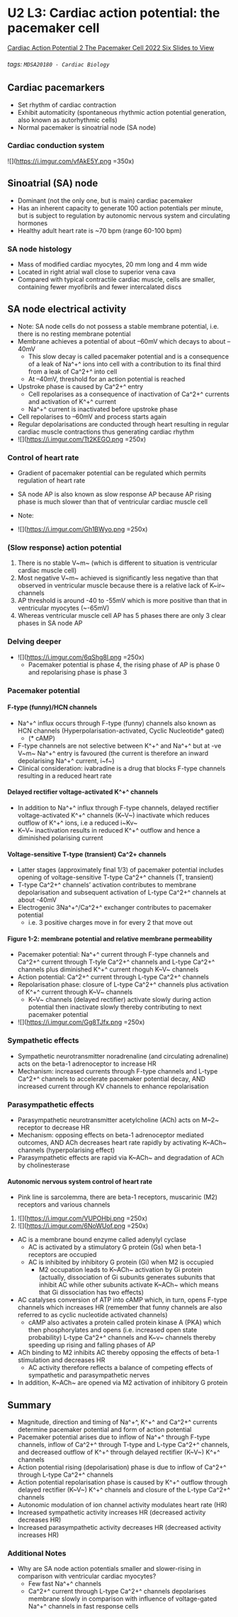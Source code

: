 # U2 L3: Cardiac action potential: the pacemaker cell
[Cardiac Action Potential 2 The Pacemaker Cell 2022 Six Slides to View](https://brightspace.ucd.ie/d2l/le/content/155449/viewContent/1823185/View)
###### tags: `MDSA20180 - Cardiac Biology`

## Cardiac pacemarkers
- Set rhythm of cardiac contraction
- Exhibit automaticity (spontaneous rhythmic action potential generation, also known as autorhythmic cells)
- Normal pacemaker is sinoatrial node (SA node)

### Cardiac conduction system
![](https://i.imgur.com/vfAkE5Y.png =350x)

## Sinoatrial (SA) node 
- Dominant (not the only one, but is main) cardiac pacemaker
- Has an inherent capacity to generate 100 action potentials per minute, but is subject to regulation by autonomic nervous system and circulating hormones
- Healthy adult heart rate is ~70 bpm (range 60-100 bpm)

### SA node histology
- Mass of modified cardiac myocytes, 20 mm long and 4 mm wide
- Located in right atrial wall close to superior vena cava
- Compared with typical contractile cardiac muscle, cells are smaller, containing fewer myofibrils and fewer intercalated discs

## SA node electrical activity
- Note: SA node cells do not  possess a stable membrane potential, i.e. there is no resting membrane potential
- Membrane achieves a potential of about –60mV which decays to about –40mV
    - This slow decay is called pacemaker potential and is a consequence of a leak of Na^+^ ions into cell  with  a  contribution to its final third from a leak of Ca^2+^ into cell
    - At –40mV, threshold for an action potential is reached
- Upstroke phase is caused by Ca^2+^ entry
    - Cell repolarises as a consequence of inactivation of Ca^2+^ currents and activation of K^+^ current
    - Na^+^ current is inactivated before upstroke phase
- Cell repolarises to –60mV and process starts again
- Regular depolarisations are conducted through heart resulting in regular cardiac muscle contractions thus generating cardiac rhythm
- ![](https://i.imgur.com/Tt2KEGO.png =250x)

### Control of heart rate
- Gradient of pacemaker potential can be regulated which permits regulation of heart rate
- SA node AP is also known as slow response AP because AP rising phase is much slower than that of ventricular cardiac muscle cell
- Note: 
    
- ![](https://i.imgur.com/Gh1BWyo.png =250x)

### (Slow response) action potential
1. There is no stable V~m~ (which is different to situation is ventricular cardiac muscle cell)
2. Most  negative V~m~ achieved is significantly less negative than that observed in ventricular muscle because there is a relative lack of K~ir~ channels
3. AP threshold is around -40 to -55mV which is more positive than that in ventricular myocytes (~-65mV)
4. Whereas ventricular muscle cell AP has 5 phases there are only 3 clear phases in SA node AP

### Delving deeper
- ![](https://i.imgur.com/6qShg8l.png =250x)
    - Pacemaker potential is phase 4, the rising phase of AP is phase 0 and repolarising phase is phase 3

### Pacemaker potential
#### F-type (funny)/HCN channels
- Na^+^ influx occurs through F-type (funny) channels also known as HCN channels (Hyperpolarisation-activated, Cyclic Nucleotide* gated)
    - (* cAMP)
- F-type channels are not selective between K^+^ and Na^+^ but at -ve V~m~ Na^+^ entry is favoured (the current is therefore an inward depolarising Na^+^ current, i~f~)
- Clinical consideration: ivabradine is a drug that blocks F-type channels resulting in a reduced heart rate

#### Delayed rectifier voltage-activated K^+^ channels
- In addition to Na^+^ influx through F-type channels, delayed rectifier voltage-activated K^+^ channels (K~V~) inactivate which reduces outflow of K^+^ ions, i.e a reduced i~Kv~
- K~V~ inactivation results in reduced K^+^ outflow and hence a diminished polarising current 

#### Voltage-sensitive T-type (transient) Ca^2+ channels
- Latter stages (approximately final 1/3) of pacemaker potential includes opening of voltage-sensitive T-type Ca^2+^ channels (T, transient)
- T-type Ca^2+^ channels’ activation contributes to membrane depolarisation and subsequent activation of L-type Ca^2+^ channels at about -40mV
- Electrogenic 3Na^+^/Ca^2+^ exchanger contributes to pacemaker potential
    - i.e. 3 positive charges move in for every 2 that move out

#### Figure 1-2: membrane potential and relative membrane permeability
- Pacemaker potential: Na^+^ current through F-type channels and Ca^2+^ current through T-tyle Ca^2+^ channels and L-type Ca^2+^ channels plus diminished K^+^ current rhoguh K~V~ channels
- Action potential: Ca^2+^ current through L-type Ca^2+^ channels
- Repolarisation phase: closure of L-type Ca^2+^ channels plus activation of K^+^ current through K~V~ channels
    - K~V~ channels (delayed rectifier) activate slowly during action potential then inactivate slowly thereby contributing to next pacemaker potential
- ![](https://i.imgur.com/Gg8TJfx.png =250x)

### Sympathetic effects
- Sympathetic neurotransmitter noradrenaline (and circulating adrenaline) acts on the beta-1 adrenoceptor to increase HR
- Mechanism: increased currents through F-type channels and L-type Ca^2+^ channels to accelerate pacemaker potential decay, AND increased current through KV channels to enhance repolarisation

### Parasympathetic effects
- Parasympathetic neurotransmitter acetylcholine (ACh) acts on M~2~ receptor to decrease HR
- Mechanism: opposing effects on beta-1 adrenoceptor mediated outcomes, AND ACh decreases heart rate rapidly by activating K~ACh~ channels (hyperpolarising effect)
- Parasympathetic effects are rapid via K~ACh~ and degradation of ACh by cholinesterase 

#### Autonomic nervous system control of heart rate
- Pink line is sarcolemma, there are beta-1 receptors, muscarinic (M2) receptors and various channels
1. ![](https://i.imgur.com/VUPOHbj.png =250x)
2. ![](https://i.imgur.com/6NoWUof.png =250x)
- AC is a membrane bound enzyme called adenylyl cyclase
    - AC is  activated by a stimulatory G protein (Gs) when beta-1 receptors are occupied
    - AC is inhibited by inhibitory G protein (Gi) when M2 is occupied
        - M2 occupation leads to K~ACh~ activation by Gi protein (actually, dissociation of Gi subunits generates subunits that inhibit AC while other subunits activate K~ACh~ which means that Gi dissociation has two effects)
- AC catalyses conversion of ATP into cAMP which, in turn, opens F-type channels which increases HR (remember  that   funny channels are also referred to as cyclic nucleotide activated  channels)
    - cAMP also activates a protein called protein kinase A  (PKA) which then phosphorylates and opens (i.e. increased open state probability) L-type Ca^2+^ channels and K~v~ channels thereby speeding up rising and falling phases of AP
- ACh binding to M2 inhibits AC thereby opposing the effects of beta-1 stimulation and decreases HR
    - AC activity therefore reflects a balance of competing effects of sympathetic and parasympathetic nerves
- In addition, K~ACh~ are opened via M2 activation of inhibitory G protein

## Summary
- Magnitude, direction and timing of Na^+^, K^+^ and Ca^2+^ currents determine pacemaker potential and form of action potential
- Pacemaker potential arises due to inflow of Na^+^ through F-type channels, inflow of Ca^2+^ through T-type and L-type Ca^2+^ channels, and decreased outflow of K^+^ through delayed rectifier (K~V~) K^+^ channels
- Action potential rising (depolarisation) phase is due to inflow of Ca^2+^ through L-type Ca^2+^ channels
- Action potential repolarisation phase is caused by K^+^ outflow through delayed rectifier (K~V~) K^+^ channels and closure of the L-type Ca^2+^ channels 
- Autonomic modulation of ion channel activity modulates heart rate (HR)
- Increased sympathetic activity increases HR (decreased activity decreases HR)
- Increased parasympathetic activity decreases HR (decreased activity increases HR)

### Additional Notes
- Why are SA node action potentials smaller and slower-rising in comparison with ventricular cardiac myocytes?
    - Few fast Na^+^ channels
    - Ca^2+^ current through L-type Ca^2+^ channels depolarises membrane slowly in comparison with influence of voltage-gated Na^+^ channels in fast response cells
